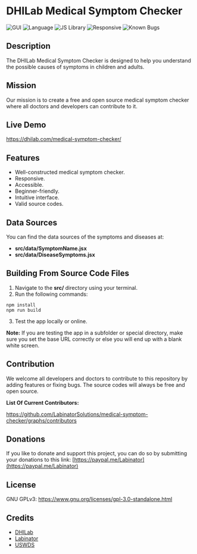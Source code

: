 # DHILab Medical Symptom Checker

![GUI](https://img.shields.io/badge/GUI-USWDS_2.7.1-black)
![Language](https://img.shields.io/badge/Language-JavaScript-green)
![JS Library](https://img.shields.io/badge/JS_Library-React-blue)
![Responsive](https://img.shields.io/badge/Responsive-Yes-purple)
![Known Bugs](https://img.shields.io/badge/Known_Bugs-1-red)

## Description

The DHILab Medical Symptom Checker is designed to help you understand the possible causes of symptoms in children and adults.

## Mission

Our mission is to create a free and open source medical symptom checker where all doctors and developers can contribute to it.

## Live Demo

https://dhilab.com/medical-symptom-checker/

## Features

- Well-constructed medical symptom checker.
- Responsive.
- Accessible.
- Beginner-friendly.
- Intuitive interface.
- Valid source codes.

## Data Sources

You can find the data sources of the symptoms and diseases at:

- **src/data/SymptomName.jsx**
- **src/data/DiseaseSymptoms.jsx**

## Building From Source Code Files

1. Navigate to the **src/** directory using your terminal.
2. Run the following commands:
```
npm install
npm run build
```
3. Test the app locally or online.

**Note:** If you are testing the app in a subfolder or special directory, make sure you set the base URL correctly or else you will end up with a blank white screen.

## Contribution

We welcome all developers and doctors to contribute to this repository by adding features or fixing bugs. The source codes will always be free and open source.

**List Of Current Contributors:**

https://github.com/LabinatorSolutions/medical-symptom-checker/graphs/contributors

## Donations

If you like to donate and support this project, you can do so by submitting your donations to this link: [https://paypal.me/Labinator](https://paypal.me/Labinator)

## License

GNU GPLv3: https://www.gnu.org/licenses/gpl-3.0-standalone.html

## Credits

- [DHILab](https://dhilab.com/)
- [Labinator](https://labinator.com/)
- [USWDS](https://designsystem.digital.gov/)